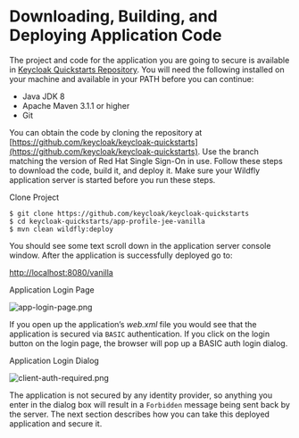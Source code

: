 # Downloading, Building, and Deploying Application Code

The project and code for the application you are going to secure is available in [Keycloak Quickstarts Repository](https://github.com/keycloak/keycloak-quickstarts). You will need the following installed on your machine and available in your PATH before you can continue:

* Java JDK 8
* Apache Maven 3.1.1 or higher
* Git

You can obtain the code by cloning the repository at [https://github.com/keycloak/keycloak-quickstarts](https://github.com/keycloak/keycloak-quickstarts). Use the branch matching the version of Red Hat Single Sign-On in use. Follow these steps to download the code, build it, and deploy it. Make sure your Wildfly application server is started before you run these steps.

Clone Project

```
$ git clone https://github.com/keycloak/keycloak-quickstarts
$ cd keycloak-quickstarts/app-profile-jee-vanilla
$ mvn clean wildfly:deploy
```

You should see some text scroll down in the application server console window. After the application is successfully deployed go to:

[http://localhost:8080/vanilla](http://localhost:8080/vanilla)

Application Login Page

![app-login-page.png](https://wjw465150.gitbooks.io/keycloak-documentation/content/getting\_started/keycloak-images/app-login-page.png)

If you open up the application’s _web.xml_ file you would see that the application is secured via `BASIC` authentication. If you click on the login button on the login page, the browser will pop up a BASIC auth login dialog.

Application Login Dialog

![client-auth-required.png](https://wjw465150.gitbooks.io/keycloak-documentation/content/getting\_started/keycloak-images/client-auth-required.png)

The application is not secured by any identity provider, so anything you enter in the dialog box will result in a `Forbidden` message being sent back by the server. The next section describes how you can take this deployed application and secure it.
